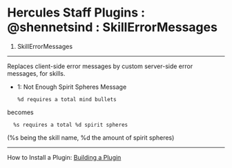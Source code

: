 Hercules Staff Plugins : @shennetsind : SkillErrorMessages
============
1. SkillErrorMessages
---------
Replaces client-side error messages by custom server-side error messages, for skills.

* 1: Not Enough Spirit Spheres Message

      %d requires a total mind bullets
becomes

      %s requires a total %d spirit spheres

(%s being the skill name, %d the amount of spirit spheres)

***
How to Install a Plugin: [Building a Plugin](http://herc.ws/wiki/HPM#Building_a_plugin)
